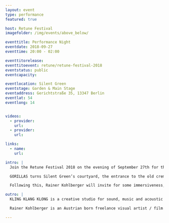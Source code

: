 ```yaml
---
layout: event
type: performance
featured: true

host: Retune Festival
imagefolder: /img/events/above_below/

eventtitle: Performance Night
eventdate: 2018-09-27
eventtime: 20:00 - 02:00

eventtitorelease:
eventtitoevent: retune/retune-festival-2018
eventstatus: public
eventcapacity:

eventlocation: Silent Green
eventstage: Garden & Main Stage
eventaddress: Gerichtstraße 35, 13347 Berlin
eventlat: 54
eventlong: 14


videos:
  - provider:
    url:
  - provider:
    url:

links:
  - name:
    url:

intro: |
  Join the Retune Festival 2018 on the evening of September 27th for the amazing performance night. The site-specific sound installation "Gorillas" by kling klang klong will be premiered at silent green Kulturquartier.

  GORILLAS turns Silent Green’s courtyard, the entrance to the old crematory, into a living ecosystem of sound objects. Together, the objects create an evolving soundscape where light, fog and sound come together as a narrative environment. The audience can interact with the objects, close / mute them or move them in space.

  Following this, Rainer Kohlberger will invite for some immersiveness, with an A/V performance of noise, drones and stroboscopic lights, that unfolds a sense of the infinite. We will finish the evening with a drink, or two at the bar.

outro: |
  KLING KLANG KLONG is a creative studio for sound, music and acoustic narratives based in Berlin. Our work stands in the intersection between art, science and communication. As a result, our projects create new pioneering approaches to communicate with audiences through exhibition spaces, motion pictures, interactive installations, performances and public spaces.

  Rainer Kohlberger is an Austrian born freelance visual artist / film maker living in Berlin. His work is primarily based on algorithmic compositions with reductionistic aesthetics influenced by flatness, drones and interference. Within his works there always lies a layer of noise, that fascinates him as a sense of the infinite, which is both the ultimate abstraction and inveterately fuzzy. In his films, installations and live performances maximum forms of intensities come into play. His work has won several prizes internationally.

---
```

